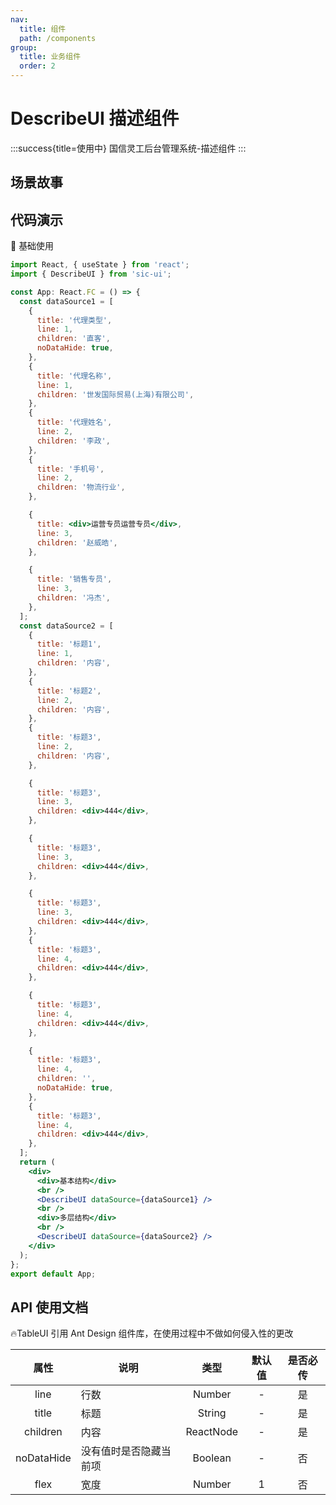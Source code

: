 ```yaml
---
nav:
  title: 组件
  path: /components
group:
  title: 业务组件
  order: 2
---
```


# DescribeUI 描述组件

:::success{title=使用中}
国信灵工后台管理系统-描述组件
:::

## 场景故事

## 代码演示

💎 基础使用

```jsx
import React, { useState } from 'react';
import { DescribeUI } from 'sic-ui';

const App: React.FC = () => {
  const dataSource1 = [
    {
      title: '代理类型',
      line: 1,
      children: '直客',
      noDataHide: true,
    },
    {
      title: '代理名称',
      line: 1,
      children: '世发国际贸易(上海)有限公司',
    },
    {
      title: '代理姓名',
      line: 2,
      children: '李政',
    },
    {
      title: '手机号',
      line: 2,
      children: '物流行业',
    },

    {
      title: <div>运营专员运营专员</div>,
      line: 3,
      children: '赵威皓',
    },

    {
      title: '销售专员',
      line: 3,
      children: '冯杰',
    },
  ];
  const dataSource2 = [
    {
      title: '标题1',
      line: 1,
      children: '内容',
    },
    {
      title: '标题2',
      line: 2,
      children: '内容',
    },
    {
      title: '标题3',
      line: 2,
      children: '内容',
    },

    {
      title: '标题3',
      line: 3,
      children: <div>444</div>,
    },

    {
      title: '标题3',
      line: 3,
      children: <div>444</div>,
    },

    {
      title: '标题3',
      line: 3,
      children: <div>444</div>,
    },
    {
      title: '标题3',
      line: 4,
      children: <div>444</div>,
    },

    {
      title: '标题3',
      line: 4,
      children: <div>444</div>,
    },

    {
      title: '标题3',
      line: 4,
      children: '',
      noDataHide: true,
    },
    {
      title: '标题3',
      line: 4,
      children: <div>444</div>,
    },
  ];
  return (
    <div>
      <div>基本结构</div>
      <br />
      <DescribeUI dataSource={dataSource1} />
      <br />
      <div>多层结构</div>
      <br />
      <DescribeUI dataSource={dataSource2} />
    </div>
  );
};
export default App;
```

## API 使用文档

🔥TableUI 引用 Ant Design 组件库，在使用过程中不做如何侵入性的更改

<font size=1>

|    属性    | 说明                   |   类型    | 默认值 | 是否必传 |
| :--------: | ---------------------- | :-------: | :----: | :------: |
|    line    | 行数                   |  Number   |   -    |    是    |
|   title    | 标题                   |  String   |   -    |    是    |
|  children  | 内容                   | ReactNode |   -    |    是    |
| noDataHide | 没有值时是否隐藏当前项 |  Boolean  |   -    |    否    |
|    flex    | 宽度                   |  Number   |   1    |    否    |

</font>
